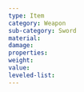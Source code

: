 ```yaml
---
type: Item
category: Weapon
sub-category: Sword
material: 
damage: 
properties: 
weight: 
value: 
leveled-list:
---
```

